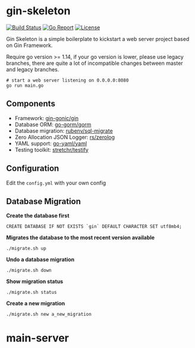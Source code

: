 # gin-skeleton

[![Build Status](https://travis-ci.org/hyperjiang/gin-skeleton.svg?branch=master)](https://travis-ci.org/hyperjiang/gin-skeleton)
[![Go Report](https://goreportcard.com/badge/github.com/hyperjiang/gin-skeleton)](https://goreportcard.com/report/github.com/hyperjiang/gin-skeleton)
[![License](https://img.shields.io/github/license/hyperjiang/gin-skeleton.svg)](https://github.com/hyperjiang/gin-skeleton)

Gin Skeleton is a simple boilerplate to kickstart a web server project based on Gin Framework.

Require go version >= 1.14, if your go version is lower, please use legacy branches,
there are quite a lot of incompatible changes between master and legacy branches.

```
# start a web server listening on 0.0.0.0:8080
go run main.go
```

## Components

- Framework: [gin-gonic/gin](https://github.com/gin-gonic/gin)
- Database ORM: [go-gorm/gorm](https://github.com/go-gorm/gorm)
- Database migration: [rubenv/sql-migrate](https://github.com/rubenv/sql-migrate)
- Zero Allocation JSON Logger: [rs/zerolog](https://github.com/rs/zerolog)
- YAML support: [go-yaml/yaml](https://github.com/go-yaml/yaml)
- Testing toolkit: [stretchr/testify](https://github.com/stretchr/testify)

## Configuration

Edit the `config.yml` with your own config

## Database Migration

**Create the database first**

```
CREATE DATABASE IF NOT EXISTS `gin` DEFAULT CHARACTER SET utf8mb4;
```

**Migrates the database to the most recent version available**

```
./migrate.sh up
```

**Undo a database migration**

```
./migrate.sh down
```

**Show migration status**

```
./migrate.sh status
```

**Create a new migration**

```
./migrate.sh new a_new_migration
```
# main-server
